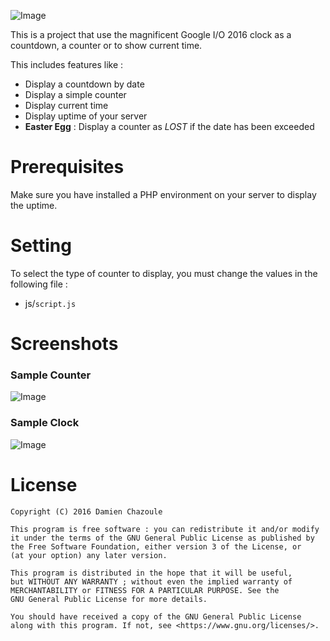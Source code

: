 ![Image](https://raw.githubusercontent.com/MrDoomy/Chrono/master/dev/images/chrono.png)

This is a project that use the magnificent Google I/O 2016 clock as a countdown, a counter or to show current time.

This includes features like :
- Display a countdown by date
- Display a simple counter
- Display current time
- Display uptime of your server
- **Easter Egg** : Display a counter as *LOST* if the date has been exceeded

# Prerequisites

Make sure you have installed a PHP environment on your server to display the uptime.

# Setting

To select the type of counter to display, you must change the values in the following file :
- js/`script.js`

# Screenshots

### Sample Counter
![Image](https://raw.githubusercontent.com/MrDoomy/Chrono/master/dev/screenshots/counter.png)

### Sample Clock
![Image](https://raw.githubusercontent.com/MrDoomy/Chrono/master/dev/screenshots/clock.png)

# License

```
Copyright (C) 2016 Damien Chazoule

This program is free software : you can redistribute it and/or modify
it under the terms of the GNU General Public License as published by
the Free Software Foundation, either version 3 of the License, or
(at your option) any later version.

This program is distributed in the hope that it will be useful,
but WITHOUT ANY WARRANTY ; without even the implied warranty of
MERCHANTABILITY or FITNESS FOR A PARTICULAR PURPOSE. See the
GNU General Public License for more details.

You should have received a copy of the GNU General Public License
along with this program. If not, see <https://www.gnu.org/licenses/>.
```
